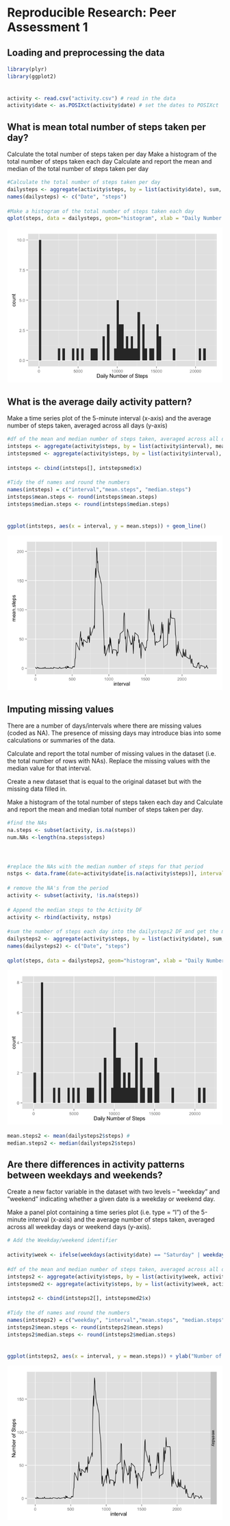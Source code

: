# Reproducible Research: Peer Assessment 1


## Loading and preprocessing the data

```r
library(plyr)
library(ggplot2)


activity <- read.csv("activity.csv") # read in the data
activity$date <- as.POSIXct(activity$date) # set the dates to POSIXct
```

## What is mean total number of steps taken per day?
Calculate the total number of steps taken per day
Make a histogram of the total number of steps taken each day
Calculate and report the mean and median of the total number of steps taken per day

```r
#Calculate the total number of steps taken per day
dailysteps <- aggregate(activity$steps, by = list(activity$date), sum, na.rm=TRUE) 
names(dailysteps) <- c("Date", "steps")

#Make a histogram of the total number of steps taken each day
qplot(steps, data = dailysteps, geom="histogram", xlab = "Daily Number of Steps", binwidth = 300)
```

![](PA1_template_files/figure-html/unnamed-chunk-2-1.png) 


## What is the average daily activity pattern?
Make a time series plot of the 5-minute interval (x-axis) and the average number of steps taken, averaged across all days (y-axis)


```r
#df of the mean and median number of steps taken, averaged across all days (y-axis)
intsteps <- aggregate(activity$steps, by = list(activity$interval), mean, na.rm=TRUE)
intstepsmed <- aggregate(activity$steps, by = list(activity$interval), median, na.rm=TRUE)

intsteps <- cbind(intsteps[], intstepsmed$x)

#Tidy the df names and round the numbers
names(intsteps) = c("interval","mean.steps", "median.steps")
intsteps$mean.steps <- round(intsteps$mean.steps)
intsteps$median.steps <- round(intsteps$median.steps)


ggplot(intsteps, aes(x = interval, y = mean.steps)) + geom_line()
```

![](PA1_template_files/figure-html/unnamed-chunk-3-1.png) 


## Imputing missing values
There are a number of days/intervals where there are missing values (coded as NA). The presence of missing days may introduce bias into some calculations or summaries of the data.

Calculate and report the total number of missing values in the dataset (i.e. the total number of rows with NAs).  Replace the missing values with the median value for that interval.

Create a new dataset that is equal to the original dataset but with the missing data filled in.

Make a histogram of the total number of steps taken each day and Calculate and report the mean and median total number of steps taken per day.

```r
#find the NAs
na.steps <- subset(activity, is.na(steps))
num.NAs <-length(na.steps$steps)



#replace the NAs with the median number of steps for that period
nstps <- data.frame(date=activity$date[is.na(activity$steps)], interval = activity$interval[is.na(activity$steps)], steps=intsteps[match(intsteps$interval, activity$interval[is.na(activity$steps)]),3])

# remove the NA's from the period
activity <- subset(activity, !is.na(steps))

# Append the median steps to the Activity DF
activity <- rbind(activity, nstps)

#sum the number of steps each day into the dailysteps2 DF and get the mean and median 
dailysteps2 <- aggregate(activity$steps, by = list(activity$date), sum, na.rm=TRUE)
names(dailysteps2) <- c("Date", "steps")

qplot(steps, data = dailysteps2, geom="histogram", xlab = "Daily Number of Steps", binwidth = 300)
```

![](PA1_template_files/figure-html/unnamed-chunk-4-1.png) 


```r
mean.steps2 <- mean(dailysteps2$steps) # 
median.steps2 <- median(dailysteps2$steps)
```


## Are there differences in activity patterns between weekdays and weekends?
Create a new factor variable in the dataset with two levels – “weekday” and “weekend” indicating whether a given date is a weekday or weekend day.

Make a panel plot containing a time series plot (i.e. type = “l”) of the 5-minute interval (x-axis) and the average number of steps taken, averaged across all weekday days or weekend days (y-axis).


```r
# Add the Weekday/weekend identifier

activity$week <- ifelse(weekdays(activity$date) == "Saturday" | weekdays(activity$date) == "Sunday" ,"weekend","weekday")

#df of the mean and median number of steps taken, averaged across all days (y-axis)
intsteps2 <- aggregate(activity$steps, by = list(activity$week, activity$interval), mean, na.rm=TRUE,data = activity)
intstepsmed2 <- aggregate(activity$steps, by = list(activity$week, activity$interval), median, na.rm=TRUE)

intsteps2 <- cbind(intsteps2[], intstepsmed2$x)

#Tidy the df names and round the numbers
names(intsteps2) = c("weekday", "interval","mean.steps", "median.steps")
intsteps2$mean.steps <- round(intsteps2$mean.steps)
intsteps2$median.steps <- round(intsteps2$median.steps)


ggplot(intsteps2, aes(x = interval, y = mean.steps)) + ylab("Number of Steps") + geom_line() + facet_grid(weekday~.)
```

![](PA1_template_files/figure-html/unnamed-chunk-6-1.png) 
